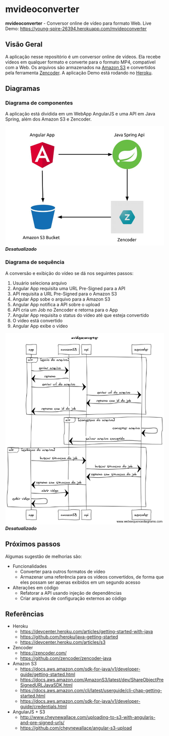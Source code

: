 # mvideoconverter

**mvideoconverter** - Conversor online de vídeo para formato Web.
Live Demo: https://young-spire-26394.herokuapp.com/mvideoconverter

## Visão Geral
A aplicação nesse repositório é um conversor online de vídeos. Ela recebe vídeos em qualquer formato e converte para o formato MP4, compatível com a Web.
Os arquivos são armazenados na [Amazon S3](https://aws.amazon.com/s3/) e convertidos pela ferramenta [Zencoder](https://zencoder.com/). 
A aplicação Demo está rodando no [Heroku](http://www.heroku.com).

## Diagramas

### Diagrama de componentes
A aplicação está dividida em um WebApp AngularJS e uma API em Java Spring, além dos Amazon S3 e Zencoder.

![Componentes](/docs/componentes.jpg)
***Desatualizado***

### Diagrama de sequência
A conversão e exibição do vídeo se dá nos seguintes passos:

1. Usuário seleciona arquivo
1. Angular App requisita uma URL Pre-Signed para a API
1. API requisita a URL Pre-Signed para o Amazon S3
1. Angular App sobe o arquivo para a Amazon S3
1. Angular App notifica a API sobre o upload
1. API cria um Job no Zencoder e retorna para o App
1. Angular App requisita o status do vídeo até que esteja convertido
1. O vídeo está convertido
1. Angular App exibe o vídeo

![Sequência](/docs/sequencia.png)
***Desatualizado***

## Próximos passos
Algumas sugestão de melhorias são:
* Funcionalidades
	* Converter para outros formatos de vídeo
	* Armazenar uma referência para os vídeos convertidos, de forma que eles possam ser apenas exibidos em um segundo acesso
* Alterações em código
	* Refatorar a API usando injeção de dependências
	* Criar arquivos de configuração externos ao código

## Referências
* Heroku
	* https://devcenter.heroku.com/articles/getting-started-with-java
	* https://github.com/heroku/java-getting-started
	* https://devcenter.heroku.com/articles/s3
* Zencoder
	* https://zencoder.com/
	* https://github.com/zencoder/zencoder-java
* Amazon S3
	* https://docs.aws.amazon.com/sdk-for-java/v1/developer-guide/getting-started.html
	* https://docs.aws.amazon.com/AmazonS3/latest/dev/ShareObjectPreSignedURLJavaSDK.html
	* https://docs.aws.amazon.com/cli/latest/userguide/cli-chap-getting-started.html
	* https://docs.aws.amazon.com/sdk-for-java/v1/developer-guide/credentials.html
* AngularJS + S3
	* http://www.cheynewallace.com/uploading-to-s3-with-angularjs-and-pre-signed-urls/
	* https://github.com/cheynewallace/angular-s3-upload